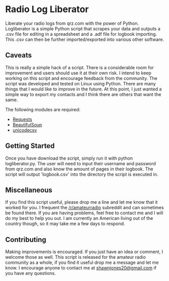 # Radio Log Liberator
Liberate your radio logs from qrz.com with the power of Python. Logliberator is a simple Python script that scrapes your data and outputs a .csv file for editing in a spreadsheet and a .adf file for logbook importing. This .csv can then be further imported/exported into various other software.

## Caveats
This is really a simple hack of a script. There is a considerable room for improvement and users should use it at their own risk. I intend to keep working on this script and encourage feedback from the community. 
The script was developed and tested on Linux using Python. There are many things that I would like to improve in the future. At this point, I just wanted a simple way to export my contacts and I think there are others that want the same. 

The following modules are required:  
  * [Requests](http://docs.python-requests.org/en/latest/)
  * [BeautifulSoup](http://www.crummy.com/software/BeautifulSoup/)
  * [unicodecsv](https://github.com/jdunck/python-unicodecsv)  
    
## Getting Started
Once you have download the script, simply run it with python logliberator.py. The user will need to input their username and password from qrz.com and also know the amount of pages in their logbook. The script will output 'logbook.csv' into the directory the script is executed in.  

## Miscellaneous
If you find this script useful, please drop me a line and let me know that it worked for you. I frequent the [/r/amateurradio](https://www.reddit.com/r/amateurradio/) subreddit and can sometimes be found there. If you are having problems, feel free to contact me and I will do my best to help you out. I am currently an American living out of the country though, so it may take me a few days to respond.


## Contributing
Making improvements is encouraged. If you just have an idea or comment, I welcome those as well. This script is released for the amateur radio community as a whole, if you find it useful drop me a message and let me know. I encourage anyone to contact me at shawnjones20@gmail.com if you have any questions. 

